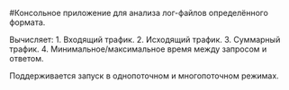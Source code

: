 #Консольное приложение для анализа лог-файлов определённого формата.

Вычисляет:
	1. Входящий трафик.
	2. Исходящий трафик.
	3. Суммарный трафик.
	4. Минимальное/максимальное время между запросом и ответом.

Поддерживается запуск в однопоточном и многопоточном режимах.
